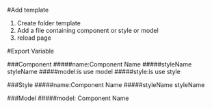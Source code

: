 #Add template

1. Create folder template
2. Add a file containing component or style or model
3. reload page

#Export Variable

###Component
#####name:Component Name
#####styleName styleName
#####model:is use model
#####style:is use style

###Style
#####name:Component Name
#####styleName styleName

###Model
#####model: Component Name
